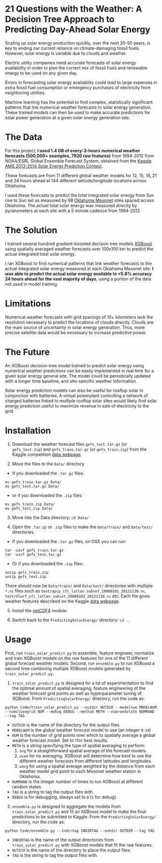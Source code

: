 # 21 Questions with the Weather: A Decision Tree Approach to Predicting Day-Ahead Solar Energy

Scaling up solar energy production quickly, over the next 20-50 years, is key to ending our current reliance on climate-damaging fossil fuels. However, solar energy is variable due to clouds and weather. 

Electric utility companies need accurate forecasts of solar energy availability in order to plan the correct mix of fossil fuels and renewable energy to be used on any given day. 

Errors in forecasting solar energy availability could lead to large expenses in extra fossil fuel consumption or emergency purchases of electricity from neighboring utilities. 

Machine learning has the potential to find complex, statistically significant patterns that link numerical weather forecasts to solar energy generation. These trained models can then be used to make accurate predictions for solar power generation at a given solar energy generation site.  

# The Data
For this project, **I used 1.4 GB of every-3-hours numerical weather forecasts (500,000+ examples, 7920 raw features)** from 1994-2012 from NOAA/ESRL Global Ensemble Forecast System, obtained from the [Kaggle AMS 2013-2014 Solar Energy Prediction Contest](https://www.kaggle.com/c/ams-2014-solar-energy-prediction-contest).

These forecasts are from 11 different global weather models for 12, 15, 18, 21 and 24 hours ahead at 144 different latitude/longitude locations across 
Oklahoma. 

I used these forecasts to predict the total integrated solar energy from Sun rise to Sun set as measured by 98 [Oklahoma Mesonet](https://www.mesonet.org/) sites spaced across Oklahoma. The actual total solar energy was measured directly by pyranometers at each site with a 5 minute cadence from 1994-2012. 

# The Solution
I trained several hundred gradient-boosted decision tree models [XGBoost](https://github.com/dmlc/xgboost) using spatially averaged weather forecasts over 100x100 km to predict the actual integrated total solar energy. 

I ran XGBoost to find numerical patterns that link weather forecasts to the actual integrated solar energy measured at each Oklahoma Mesonet site. **I was able to predict the actual solar energy available to <5.8% accuracy 24 hours ahead for the vast majority of days**, using a portion of the data not used in model training.  

# Limitations
Numerical weather forecasts with grid spacings of 10+ kilometers lack the resolution necessary to predict the locations of clouds directly. Clouds are the main source of uncertainty in solar energy generation. Thus, more precise satellite data would be necessary to increase predictive power. 

# The Future
An XGBoost decision-tree model trained to predict solar energy using numerical
weather predictions can be easily implemented in real time for a given solar energy general site. The model could be periodically updated with a longer time baseline, and site-specific weather information.

Solar energy prediction models can also be useful for rooftop solar in conjunction with batteries. A virtual powerplant controlling a network of charged batteries linked to multiple rooftop solar sites would likely find solar energy prediction useful to maximize revenue in sale of electricity to the grid.  
 
# Installation 
1. Download the weather forecast files `gefs_test.tar.gz` (or `gefs_test.zip`) and `gefs_train.tar.gz` (or `gefs_train.zip`) from the Kaggle competition [data webpage](https://www.kaggle.com/c/ams-2014-solar-energy-prediction-contest/data).

2. Move the files to the ``Data/`` directory. 
  * If you downloaded the ``.tar.gz`` files:
  ```
  mv gefs_train.tar.gz Data/
  mv gefs_test.tar.gz Data/ 
  ``` 
  * or if you downloaded the ``.zip`` files:
  ```
  mv gefs_train.zip Data/
  mv gefs_test.zip Data/ 
  ```

3. Move into the Data directory: ``cd Data/``

4. Open the ``.tar.gz`` or ``.zip`` files to make the ``Data/train/`` and ``Data/test/`` directories. 
  * If you downloaded the ``.tar.gz`` files, on OSX you can run:
  ```
  tar -xzvf gefs_train.tar.gz
  tar -xzvf gefs_test.tar.gz
  ``` 
  * Or if you downloaded the ``.zip`` files: 
  ```
  unzip gefs_train.zip
  unzip gefs_test.zip
  ``` 
There should now be ``Data/train/`` and ``Data/test/`` directories with multiple ``*.nc`` files such as ``test/apcp_sfc_latlon_subset_20080101_20121130.nc``, ``test/dlwrf_sfc_latlon_subset_20080101_20121130.nc`` etc. Each file gives weather features described on the Kaggle [data webpage](https://www.kaggle.com/c/ams-2014-solar-energy-prediction-contest/data).

5. Install the [netCDF4](http://unidata.github.io/netcdf4-python/) module. 

6. Switch back to the ``PredictingSolarEnergy/`` directory: ``cd ..``
# Usage

First, run `train_solar_predict.py` to assemble, feature engineer, normalize and train XGBoost models on the raw features for one of the 11 different global forecast weather models. Second, run `ensemble.py` to run XGBoost a second time combining multiple XGBoost models generated by `train_solar_predict.py`.  

1. `train_solar_predict.py` is designed for a lot of experimentation to find the optimal amount of spatial averaging, feature engineering of the weather forecast grid points as well as hyperparameter tuning of XGBoost. 
From ``PredictingSolarEnergy/`` directory, run the code as: 
```
python Code/train_solar_predict.py --outdir OUTDIR --modelnum MODELNUM --numclosegrid NUM --debug DEBUG --method METH --numrandstate NUMRAND --tag TAG 
``` 
* ``OUTDIR`` is the name of the directory for the output files
* ``MODELNUM`` is the global weather forecast model to use (an integer ``0``-``10``)
* ``NUM`` is the number of grid points over which to spatially average a global weather forecast model. Set to ``7``for best results. 
* ``METH`` is a string specifying the type of spatial averaging to perform:
  1. ``avg`` for a straightforward spatial average of the forecast models. 
  2. ``use4`` for no averaging. XGBoost will determine how best to use the different weather forecasts from different latitudes and longitudes. 
  3. ``wavg`` for using a spatial average weighted by the distance from each weather model grid point to each Mesonet weather station in Oklahoma. 
* ``NUMRAND`` is the integer number of times to run XGBoost at different random states. 
* ``TAG`` is a string to tag the output files with. 
* ``DEBUG`` is for debugging, always set to ``0`` (``1`` for debug). 

2. `ensemble.py` is designed to aggregate the models from `train_solar_predict.py` and fit an XGBoost model to make the final predictions to be submitted to Kaggle. From the `PredictingSolarEnergy/` directory, run the code as: 
```
python Code/ensemble.py --indirtag INDIRTAG --outdir OUTDIR --tag TAG 
```
* `INDIRTAG` is the name of the output directories from `train_solar_predict.py` with XGBoost models that fit the raw features. 
* `OUTDIR` is the name of the directory to place the output files. 
* `TAG` is the string to tag the output files with. 
 
 